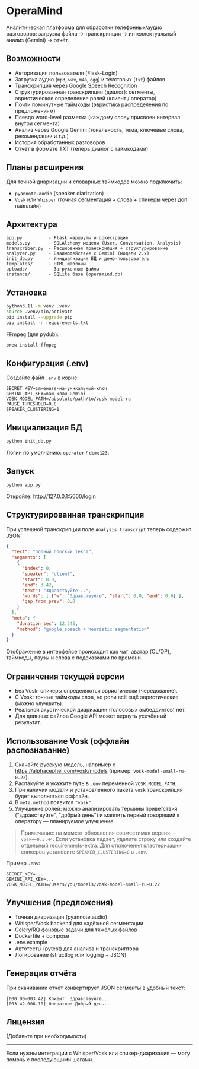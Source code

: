 # OperaMind

Аналитическая платформа для обработки телефонных/аудио разговоров: загрузка файла → транскрипция → интеллектуальный анализ (Gemini) → отчёт.

## Возможности
- Авторизация пользователя (Flask-Login)
- Загрузка аудио (`mp3`, `wav`, `m4a`, `ogg`) и текстовых (`txt`) файлов
- Транскрипция через Google Speech Recognition
- Структурированная транскрипция (диалог): сегменты, эвристическое определение ролей (клиент / оператор)
- Почти поминутные таймкоды (эвристика распределения по предложениям)
- Псевдо word-level разметка (каждому слову присвоен интервал внутри сегмента)
- Анализ через Google Gemini (тональность, тема, ключевые слова, рекомендации и т.д.)
- История обработанных разговоров
- Отчёт в формате TXT (теперь диалог с таймкодами)

## Планы расширения
Для точной диаризации и словарных таймкодов можно подключить:
- `pyannote.audio` (speaker diarization)
- `Vosk` или `Whisper` (точная сегментация + слова + спикеры через доп. пайплайн)

## Архитектура
```
app.py          - Flask маршруты и оркестрация
models.py       - SQLAlchemy модели (User, Conversation, Analysis)
transcriber.py  - Расширенная транскрипция + структурирование
analyzer.py     - Взаимодействие с Gemini (модели 2.x)
init_db.py      - Инициализация БД и демо-пользователь
templates/      - HTML шаблоны
uploads/        - Загруженные файлы
instance/       - SQLite база (operamind.db)
```

## Установка
```bash
python3.11 -m venv .venv
source .venv/bin/activate
pip install --upgrade pip
pip install -r requirements.txt
```

FFmpeg (для pydub):
```bash
brew install ffmpeg
```

## Конфигурация (.env)
Создайте файл `.env` в корне:
```
SECRET_KEY=замените-на-уникальный-ключ
GEMINI_API_KEY=ваш_ключ_Gemini
VOSK_MODEL_PATH=/absolute/path/to/vosk-model-ru
PAUSE_THRESHOLD=0.8
SPEAKER_CLUSTERING=1
```

## Инициализация БД
```bash
python init_db.py
```
Логин по умолчанию: `operator` / `demo123`.

## Запуск
```bash
python app.py
```
Откройте: http://127.0.0.1:5000/login

## Структурированная транскрипция
При успешной транскрипции поле `Analysis.transcript` теперь содержит JSON:
```json
{
  "text": "полный плоский текст",
  "segments": [
    {
      "index": 0,
      "speaker": "client",
      "start": 0.0,
      "end": 3.42,
      "text": "Здравствуйте...",
      "words": [ {"w": "Здравствуйте", "start": 0.0, "end": 0.6} ],
      "gap_from_prev": 0.0
    }
  ],
  "meta": {
    "duration_sec": 12.345,
    "method": "google_speech + heuristic segmentation"
  }
}
```
Отображение в интерфейсе происходит как чат: аватар (CL/OP), таймкоды, паузы и слова с подсказками по времени.

## Ограничения текущей версии
- Без Vosk: спикеры определяются эвристически (чередование).
- С Vosk: точные таймкоды слов, но роли всё ещё эвристические (можно улучшить).
- Реальной акустической диаризации (голосовых эмбеддингов) нет.
- Для длинных файлов Google API может вернуть усечённый результат.

## Использование Vosk (оффлайн распознавание)
1. Скачайте русскую модель, например с https://alphacephei.com/vosk/models (пример: `vosk-model-small-ru-0.22`).
2. Распакуйте и укажите путь в `.env` переменной `VOSK_MODEL_PATH`.
3. При наличии модели и установленного пакета `vosk` транскрипция будет выполняться оффлайн.
4. В `meta.method` появится `"vosk"`.
5. Улучшение ролей: можно анализировать термины приветствия ("здравствуйте", "добрый день") и маппить первый говорящий к оператору — планируемое улучшение.

> Примечание: на момент обновления совместимая версия — `vosk==0.3.44`. Если установка падает, удалите строку или создайте отдельный requirements-extra. Для отключения кластеризации спикеров установите `SPEAKER_CLUSTERING=0` в `.env`.

Пример `.env`:
```
SECRET_KEY=...
GEMINI_API_KEY=...
VOSK_MODEL_PATH=/Users/you/models/vosk-model-small-ru-0.22
```

## Улучшения (предложения)
- Точная диаризация (pyannote.audio)
- Whisper/Vosk backend для надёжной сегментации
- Celery/RQ фоновые задачи для тяжёлых файлов
- Dockerfile + compose
- .env.example
- Автотесты (pytest) для анализа и транскриптора
- Логирование (structlog или logging + JSON)

## Генерация отчёта
При скачивании отчёт конвертирует JSON сегменты в удобный текст:
```
[000.00–003.42] Клиент: Здравствуйте...
[003.42–006.10] Оператор: Добрый день...
```

## Лицензия
(Добавьте при необходимости)

---
Если нужны интеграции с Whisper/Vosk или спикер-диаризация — могу помочь с последующими шагами.
